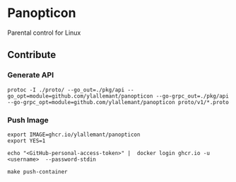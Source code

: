 Panopticon
===

Parental control for Linux

## Contribute

### Generate API

```
protoc -I ./proto/ --go_out=./pkg/api --go_opt=module=github.com/ylallemant/panopticon --go-grpc_out=./pkg/api --go-grpc_opt=module=github.com/ylallemant/panopticon proto/v1/*.proto

```

### Push Image

```
export IMAGE=ghcr.io/ylallemant/panopticon
export YES=1

echo "<GitHub-personal-access-token>" |  docker login ghcr.io -u <username>  --password-stdin

make push-container

```